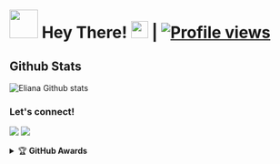 # <img src="https://i.pinimg.com/originals/01/63/6c/01636c5434cd0462086620c60fdfec16.gif" width="50px"> Hey There! <img src="https://raw.githubusercontent.com/MartinHeinz/MartinHeinz/master/wave.gif" width="30px"> | [![Profile views](https://gpvc.arturio.dev/QueenArzoo)](https://github.com/QueenArzoo)



##   **Github Stats**
![Eliana Github stats](https://github-readme-stats.vercel.app/api?username=THEElianaPRO&show_icons=true&theme=tokyonight)

### Let's connect!
<p>
    <a href="https://t.me/THEElianaPRO" target="blank"><img src="https://img.shields.io/badge/@THEElianaPRO-30302f?style=flat&logo=telegram" /></a>
    <a href="https://instagram.com/HeroOfficialYT" target="blank"><img src="https://img.shields.io/badge/@HeroOfficialYT-30302f?style=flat&logo=instagram" /></a>
</p>
<details>
    <summary>&#127942 <b>GitHub Awards</b></summary><br/>

![Github Trophy](https://github-profile-trophy.vercel.app/?username=phaticusthiccy)

</details
